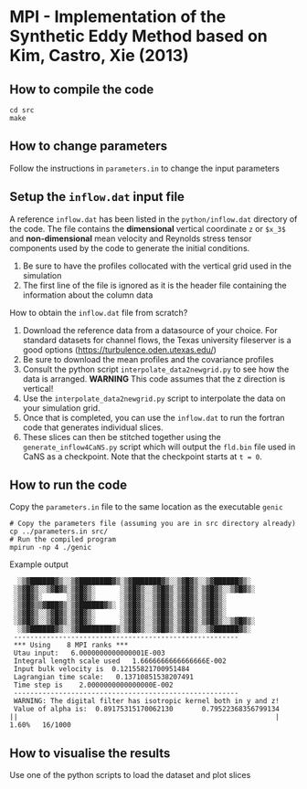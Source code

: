 # MPI - Implementation of the Synthetic Eddy Method based on Kim, Castro, Xie (2013)

## How to compile the code
```
cd src
make
```

## How to change parameters
Follow the instructions in `parameters.in` to change the input parameters

## Setup the `inflow.dat` input file
A reference `inflow.dat` has been listed in the `python/inflow.dat` directory of the code. The file contains the **dimensional** vertical coordinate `z` or `$x_3$` and **non-dimensional** mean velocity and Reynolds stress tensor components used by the code to generate the initial conditions. 

1. Be sure to have the profiles collocated with the vertical grid used in the simulation
2. The first line of the file is ignored as it is the header file containing the information about the column data

How to obtain the `inflow.dat` file from scratch?

1. Download the reference data from a datasource of your choice. For standard datasets for channel flows, the Texas university fileserver is a good options (https://turbulence.oden.utexas.edu/)
2. Be sure to download the mean profiles and the covariance profiles
3. Consult the python script `interpolate_data2newgrid.py` to see how the data is arranged. 
**WARNING** This code assumes that the z direction is vertical!
4. Use the `interpolate_data2newgrid.py` script to interpolate the data on your simulation grid.
5. Once that is completed, you can use the `inflow.dat` to run the fortran code that generates individual slices.
6. These slices can then be stitched together using the `generate_inflow4CaNS.py` script which will output the `fld.bin` file used in CaNS as a checkpoint. Note that the checkpoint starts at `t = 0`.

## How to run the code
Copy the `parameters.in` file to the same location as the executable `genic`
```
# Copy the parameters file (assuming you are in src directory already)
cp ../parameters.in src/   
# Run the compiled program 
mpirun -np 4 ./genic
```
Example output

```
  ░▒▓██████▓▒░░▒▓████████▓▒░▒▓███████▓▒░░▒▓█▓▒░░▒▓██████▓▒░  
 ░▒▓█▓▒░░▒▓█▓▒░▒▓█▓▒░      ░▒▓█▓▒░░▒▓█▓▒░▒▓█▓▒░▒▓█▓▒░░▒▓█▓▒░ 
 ░▒▓█▓▒░      ░▒▓█▓▒░      ░▒▓█▓▒░░▒▓█▓▒░▒▓█▓▒░▒▓█▓▒░        
 ░▒▓█▓▒▒▓███▓▒░▒▓██████▓▒░ ░▒▓█▓▒░░▒▓█▓▒░▒▓█▓▒░▒▓█▓▒░        
 ░▒▓█▓▒░░▒▓█▓▒░▒▓█▓▒░      ░▒▓█▓▒░░▒▓█▓▒░▒▓█▓▒░▒▓█▓▒░        
 ░▒▓█▓▒░░▒▓█▓▒░▒▓█▓▒░      ░▒▓█▓▒░░▒▓█▓▒░▒▓█▓▒░▒▓█▓▒░░▒▓█▓▒░ 
  ░▒▓██████▓▒░░▒▓████████▓▒░▒▓█▓▒░░▒▓█▓▒░▒▓█▓▒░░▒▓██████▓▒░  
 -------------------------------------------------------
 *** Using    8 MPI ranks ***
 Utau input:   6.0000000000000001E-003
 Integral length scale used   1.6666666666666666E-002
 Input bulk velocity is  0.12155821700951484     
 Lagrangian time scale:   0.13710851538207491     
 Time step is    2.0000000000000000E-002
 -------------------------------------------------------
 WARNING: The digital filter has isotropic kernel both in y and z!
 Value of alpha is:  0.89175315170062130       0.79522368356799134     
||                                                               |  1.60%   16/1000 
```

## How to visualise the results
Use one of the python scripts to load the dataset and plot slices
